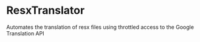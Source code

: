 # ResxTranslator
Automates the translation of resx files using throttled access to the Google Translation API
